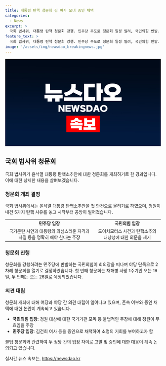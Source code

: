 ```yaml
---
title: 대통령 탄핵 청문회 김 여사 모녀 증인 채택
categories:
  - News
excerpt: >
  국회 법사위, 대통령 탄핵 청문회 강행. 민주당 주도로 청문회 일정 밀려, 국민의힘 반발. 국회법 위배 주장하며 논쟁. 야당, 청문회 불출석 의문 증인 고발 검토. 2차례 청문회 예정, 수사외압 의혹 주목.
feature_text: >
  국회 법사위, 대통령 탄핵 청문회 강행. 민주당 주도로 청문회 일정 밀려, 국민의힘 반발. 국회법 위배 주장하며 논쟁. 야당, 청문회 불출석 의문 증인 고발 검토. 2차례 청문회 예정, 수사외압 의혹 주목.
image: '/assets/img/newsdao_breakingnews.jpg'
---
```


<p><img src="/assets/img/newsdao_breakingnews.jpg" alt="flaretime 속보" /></p>

<h2 data-ke-size="size26">국회 법사위 청문회</h2>

<p data-ke-size="size16">국회 법사위가 윤석열 대통령 탄핵소추안에 대한 청문회를 개최하기로 한 경과입니다. 이에 대한 상세한 내용을 살펴보겠습니다.</p>

<h3><b>청문회 개최 결정</b></h3>

<p data-ke-size="size16">국회 법사위에서는 윤석열 대통령 탄핵소추안을 첫 안건으로 올리기로 하였으며, 청원이 내건 5가지 탄핵 사유를 놓고 시작부터 공방이 벌어졌습니다.</p>

<table>
    <tr>
        <td style="text-align: center; height: 17px;"><b>민주당 입장</b></td>
        <td style="text-align: center; height: 17px;"><b>국민의힘 입장</b></td>
    </tr>
    <tr>
        <td style="text-align: center; height: 17px;">국기문란 사안과 대통령의 의심스러운 자격과 자질 등을 명확히 해야 한다는 주장</td>
        <td style="text-align: center; height: 17px;">도이치모터스 사건과 탄핵소추의 대상성에 대한 의문을 제기</td>
    </tr>
</table>

<h3><b>청문회 진행</b></h3>

<p data-ke-size="size16">청문회를 강행하려는 민주당에 반발하는 국민의힘이 회의장을 떠나며 야당 단독으로 2차례 청문회를 열기로 결정하였습니다. 첫 번째 청문회는 채해병 사망 1주기인 오는 19일, 두 번째는 오는 26일로 예정되었습니다.</p>

<h3><b>의견 대립</b></h3>

<p data-ke-size="size16">청문회 개최에 대해 여당과 야당 간 의견 대립이 일어나고 있으며, 존속 여부와 증인 채택에 대한 논란이 계속되고 있습니다.</p>

<ul>
    <li><b>국민의힘 입장</b>: 청원 대상에 대한 국가기관 모독 등 불법적인 주장에 대해 청원이 무효임을 주장</li>
    <li><b>민주당 입장</b>: 김건희 여사 등을 증인으로 채택하여 소명의 기회를 부여하고자 함</li>
</ul>

<p data-ke-size="size16">불법 청문회와 관련하여 두 정당 간의 입장 차이로 고발 및 증인에 대한 대응이 계속 논의되고 있습니다.</p>
실시간 뉴스 속보는, <a href="https://newsdao.kr" rel="dofollow">https://newsdao.kr</a>


